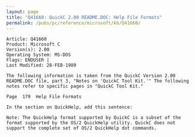 ```yaml
---
layout: page
title: "Q41660: QuickC 2.00 README.DOC: Help File Formats"
permalink: /pubs/pc/reference/microsoft/kb/Q41660/
---
```


	Article: Q41660
	Product: Microsoft C
	Version(s): 2.00
	Operating System: MS-DOS
	Flags: ENDUSER |
	Last Modified: 28-FEB-1989
	
	The following information is taken from the QuickC Version 2.00
	README.DOC file, part 3, "Notes on 'QuickC Tool Kit.'" The following
	notes refer to specific pages in "QuickC Tool Kit."
	
	Page  179  Help File Formats
	
	In the section on QuickHelp, add this sentence:
	
	Note: The QuickHelp format supported by QuickC is a subset of the
	format supported by the OS/2 QuickHelp utility. QuickC does not
	support the complete set of OS/2 QuickHelp dot commands.
